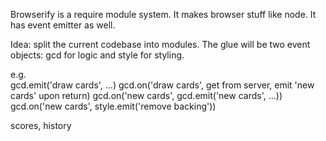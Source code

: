 Browserify is a require module system. It makes browser stuff like node. It has event emitter as well. 

Idea: split the current codebase into modules. The glue will be two event objects: gcd for logic and style for styling. 

e.g.  
gcd.emit('draw cards', ...)
gcd.on('draw cards', get from server, emit 'new cards' upon return)
gcd.on('new cards', gcd.emit('new cards', ...))
gcd.on('new cards', style.emit('remove backing'))



scores, history